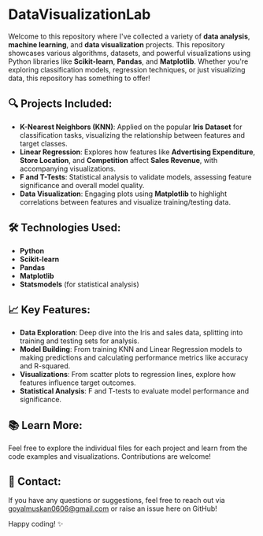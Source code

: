 ﻿# DataVisualizationLab

Welcome to this repository where I've collected a variety of **data analysis**, **machine learning**, and **data visualization** projects. This repository showcases various algorithms, datasets, and powerful visualizations using Python libraries like **Scikit-learn**, **Pandas**, and **Matplotlib**. Whether you're exploring classification models, regression techniques, or just visualizing data, this repository has something to offer! 

## 🔍 Projects Included:

- **K-Nearest Neighbors (KNN)**: Applied on the popular **Iris Dataset** for classification tasks, visualizing the relationship between features and target classes.
- **Linear Regression**: Explores how features like **Advertising Expenditure**, **Store Location**, and **Competition** affect **Sales Revenue**, with accompanying visualizations.
- **F and T-Tests**: Statistical analysis to validate models, assessing feature significance and overall model quality.
- **Data Visualization**: Engaging plots using **Matplotlib** to highlight correlations between features and visualize training/testing data.

## 🛠️ Technologies Used:

- **Python**
- **Scikit-learn**
- **Pandas**
- **Matplotlib**
- **Statsmodels** (for statistical analysis)

## 📈 Key Features:

- **Data Exploration**: Deep dive into the Iris and sales data, splitting into training and testing sets for analysis.
- **Model Building**: From training KNN and Linear Regression models to making predictions and calculating performance metrics like accuracy and R-squared.
- **Visualizations**: From scatter plots to regression lines, explore how features influence target outcomes.
- **Statistical Analysis**: F and T-tests to evaluate model performance and significance.


## 📚 Learn More:

Feel free to explore the individual files for each project and learn from the code examples and visualizations. Contributions are welcome!

## 🤝 Contact:

If you have any questions or suggestions, feel free to reach out via goyalmuskan0606@gmail.com or raise an issue here on GitHub!

Happy coding! ✨



